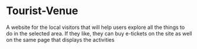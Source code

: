 # Tourist-Venue
A website for the local visitors that will help users explore all the things to do in the selected area. If they like, they can buy e-tickets on the site as well
on the same page that displays the activities

